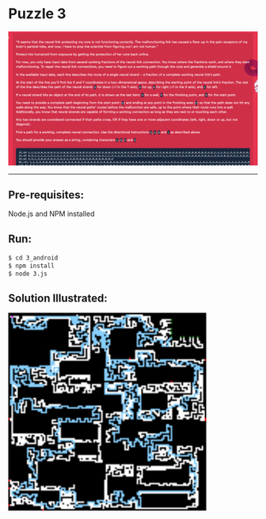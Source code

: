 # Puzzle 3
![problem](problem3.png)

---

## Pre-requisites:
Node.js and NPM installed

## Run:
```
$ cd 3_android
$ npm install
$ node 3.js
```
## Solution Illustrated:
<img src="https://github.com/Nukki/humanoid_hunt_reaktor/blob/main/3_android/img.png" width="400" height="400" />

